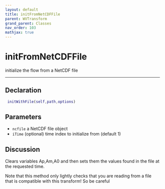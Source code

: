 ```yaml
---
layout: default
title: initFromNetCDFFile
parent: WVTransform
grand_parent: Classes
nav_order: 103
mathjax: true
---
```


#  initFromNetCDFFile

initialize the flow from a NetCDF file


---

## Declaration
```matlab
 initWithFile(self,path,options)
```
## Parameters
+ `ncfile`  a NetCDF file object
+ `iTime`  (optional) time index to initialize from (default 1)

## Discussion

  Clears variables Ap,Am,A0 and then sets them the values found in the file
  at the requested time.
  
  Note that this method only lightly checks that you are reading from a
  file that is compatible with this transform! So be careful
  
        
